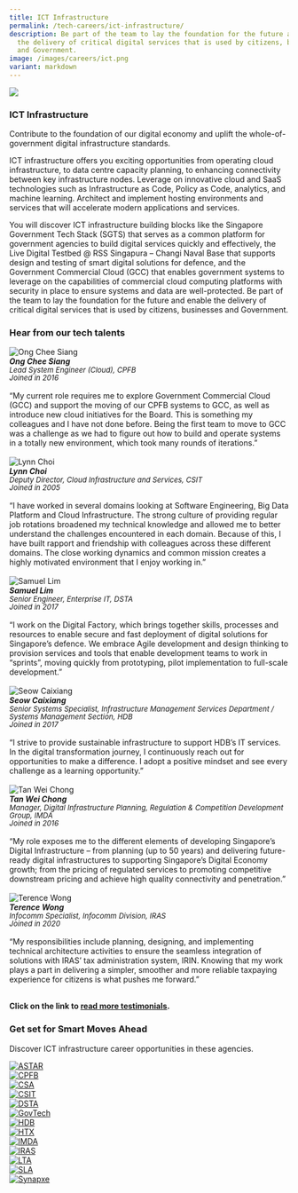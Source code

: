 ```yaml
---
title: ICT Infrastructure
permalink: /tech-careers/ict-infrastructure/
description: Be part of the team to lay the foundation for the future and enable
  the delivery of critical digital services that is used by citizens, businesses
  and Government.
image: /images/careers/ict.png
variant: markdown
---
```

![](/images/careers/hero-ict-infrastructure.jpg)

### **ICT Infrastructure**

Contribute to the foundation of our digital economy and uplift the whole-of-government digital infrastructure standards.

ICT infrastructure offers you exciting opportunities from operating cloud infrastructure, to data centre capacity planning, to enhancing connectivity between key infrastructure nodes. Leverage on innovative cloud and SaaS technologies such as Infrastructure as Code, Policy as Code, analytics, and machine learning. Architect and implement hosting environments and services that will accelerate modern applications and services.

You will discover ICT infrastructure building blocks like the Singapore Government Tech Stack (SGTS) that serves as a common platform for government agencies to build digital services quickly and effectively, the Live Digital Testbed @ RSS Singapura – Changi Naval Base that supports design and testing of smart digital solutions for defence, and the Government Commercial Cloud (GCC) that enables government systems to leverage on the capabilities of commercial cloud computing platforms with security in place to ensure systems and data are well-protected. Be part of the team to lay the foundation for the future and enable the delivery of critical digital services that is used by citizens, businesses and Government.

### **Hear from our tech talents**

<div class="row-testimonial">
<div class="column-testimonial">
<img src="/images/people/ong_chee_siang_t.jpeg" alt="Ong Chee Siang" title="Tech Talent"><br><em><strong>Ong Chee Siang</strong><br><span style="font-size:13px; line-height:14px">Lead System Engineer (Cloud), CPFB<br>Joined in 2016</span></em><br><br>“My current role requires me to explore Government Commercial Cloud (GCC) and support the moving of our CPFB systems to GCC, as well as introduce new cloud initiatives for the Board. This is something my colleagues and I have not done before. Being the first team to move to GCC was a challenge as we had to figure out how to build and operate systems in a totally new environment, which took many rounds of iterations.”<br><br></div> 
	
<div class="column-testimonial">
<img src="/images/people/lynn_choi_t.jpeg" alt="Lynn Choi" title="Tech Talent"><br><em><strong>Lynn Choi</strong><br><span style="font-size:13px; line-height:14px">Deputy Director, Cloud Infrastructure and Services, CSIT<br>Joined in 2005</span></em><br><br>
“I have worked in several domains looking at Software Engineering, Big Data Platform and Cloud Infrastructure. The strong culture of providing regular job rotations broadened my technical knowledge and allowed me to better understand the challenges encountered in each domain. Because of this, I have built rapport and friendship with colleagues across these different domains. The close working dynamics and common mission creates a highly motivated environment that I enjoy working in.”<br><br></div> 

<div class="column-testimonial">
<img src="/images/people/samuel_lim_t.jpeg" alt="Samuel Lim" title="Tech Talent"><br><em><strong>Samuel Lim</strong><br><span style="font-size:13px; line-height:14px">Senior Engineer, Enterprise IT, DSTA<br>Joined in 2017</span></em><br><br>
“I work on the Digital Factory, which brings together skills, processes and resources to enable secure and fast deployment of digital solutions for Singapore’s defence. We embrace Agile development and design thinking to provision services and tools that enable development teams to work in “sprints”, moving quickly from prototyping, pilot implementation to full-scale development.”<br><br></div>   
</div>

<div class="row-testimonial">
<div class="column-testimonial">
<img src="/images/people/seow_caixiang_t.jpeg" alt="Seow Caixiang" title="Tech Talent"><br><em><strong>Seow Caixiang</strong><br><span style="font-size:13px; line-height:14px">Senior Systems Specialist, Infrastructure Management Services Department / Systems Management Section, HDB<br>Joined in 2017</span></em><br><br>
“I strive to provide sustainable infrastructure to support HDB’s IT services. In the digital transformation journey, I continuously reach out for opportunities to make a difference. I adopt a positive mindset and see every challenge as a learning opportunity.”<br><br></div> 
	
<div class="column-testimonial">
<img src="/images/people/tan_wei_chong_t.jpeg" alt="Tan Wei Chong" title="Tech Talent"><br><em><strong>Tan Wei Chong</strong><br><span style="font-size:13px; line-height:14px">Manager, Digital Infrastructure Planning, Regulation &amp; Competition Development Group, IMDA<br>Joined in 2016</span></em><br><br>“My role exposes me to the different elements of developing Singapore’s Digital Infrastructure – from planning (up to 50 years) and delivering future-ready digital infrastructures to supporting Singapore’s Digital Economy growth; from the pricing of regulated services to promoting competitive downstream pricing and achieve high quality connectivity and penetration.”<br><br></div> 

<div class="column-testimonial">
<img src="/images/people/terence_wong_t.jpeg" alt="Terence Wong" title="Tech Talent"><br><em><strong>Terence Wong</strong><br><span style="font-size:13px; line-height:14px">Infocomm Specialist, Infocomm Division, IRAS<br>Joined in 2020</span></em><br><br>“My responsibilities include planning, designing, and implementing technical architecture activities to ensure the seamless integration of solutions with IRAS’ tax administration system, IRIN. Knowing that my work plays a part in delivering a simpler, smoother and more reliable taxpaying experience for citizens is what pushes me forward.” <br><br></div>   
</div>
	
**Click on the link to [read more testimonials](/testimonials).**	

### **Get set for Smart Moves Ahead**
Discover ICT infrastructure career opportunities in these agencies.

<div class="row-agencies">

<div class="column-agencies"><a href="https://careers.a-star.edu.sg/" target="new"><img src="/images/logos/logo-astar.png" alt="ASTAR" title="ASTAR"></a></div>

<div class="column-agencies"><a href="https://www.cpf.gov.sg/member/who-we-are/careers" target="new"><img src="/images/logos/logo-cpf.png" alt="CPFB" title="CPFB"></a></div>

<div class="column-agencies"><a href="https://www.csa.gov.sg/Explore/careers" target="new"><img src="/images/logos/logo-csa.png" alt="CSA" title="CSA"></a></div>

</div>

<div class="row-agencies">	
	
<div class="column-agencies"><a href="https://www.csit.gov.sg/join-us/careers" target="new"><img src="/images/logos/logo-csit-2021.jpg" alt="CSIT" title="CSIT"></a></div>

<div class="column-agencies"><a href="https://careers.pageuppeople.com/845/cw/en/listing/" target="new"><img src="/images/logos/logo-dsta.png" alt="DSTA" title="DSTA"></a></div>

<div class="column-agencies"><a href="https://go.gov.sg/GovTechCareers" target="new"><img src="/images/logos/logo-govtech.png" alt="GovTech" title="GovTech"></a></div>

</div>

<div class="row-agencies">	
	
<div class="column-agencies"><a href="https://www.hdb.gov.sg/cs/infoweb/about-us/careers/career-opportunities" target="new"><img src="/images/logos/logo-hdb.png" alt="HDB" title="HDB"></a></div>

<div class="column-agencies"><a href="https://www.htx.gov.sg/join-us/careers" target="new"><img src="/images/logos/logo-htx.png" alt="HTX" title="HTX"></a></div>

<div class="column-agencies"><a href="https://www.imda.gov.sg/Who-We-Are/careers" target="new"><img src="/images/logos/logo-imda.png" alt="IMDA" title="IMDA"></a></div>

</div>

<div class="row-agencies">	
	
<div class="column-agencies"><a href="https://www.iras.gov.sg/irashome/Careers/" target="new"><img src="/images/logos/logo-iras.png" alt="IRAS" title="IRAS"></a></div>

<div class="column-agencies"><a href="https://www.lta.gov.sg/content/ltagov/en/who_we_are/careers/join_lta.html" target="new"><img src="/images/logos/logo-lta.png" alt="LTA" title="LTA"></a></div>

<div class="column-agencies"><a href="https://www.sla.gov.sg/join-us/our-work-at-sla" target="new"><img src="/images/logos/logo-sla.png" alt="SLA" title="SLA"></a></div>

</div>

<div class="row-agencies">	
	
<div class="column-agencies"><a href="https://careers-public-healthtech-jobs.synapxe.sg" target="new"><img src="/images/logos/logo-synapxe.png" alt="Synapxe" title="Synapxe"></a></div>

<div class="column-agencies"></div>

<div class="column-agencies"></div>

</div>